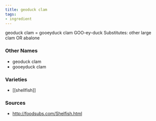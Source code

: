 ```yaml
---
title: geoduck clam
tags:
- ingredient
---
```

geoduck clam = gooeyduck clam GOO-ey-duck Substitutes: other large clam OR abalone

### Other Names

* geoduck clam
* gooeyduck clam

### Varieties

* [[shellfish]]

### Sources
* http://foodsubs.com/Shelfish.html
